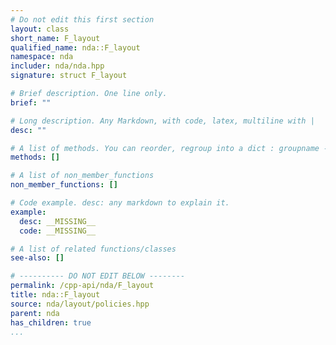 ```yaml
---
# Do not edit this first section
layout: class
short_name: F_layout
qualified_name: nda::F_layout
namespace: nda
includer: nda/nda.hpp
signature: struct F_layout

# Brief description. One line only.
brief: ""

# Long description. Any Markdown, with code, latex, multiline with |
desc: ""

# A list of methods. You can reorder, regroup into a dict : groupname -> list
methods: []

# A list of non_member_functions
non_member_functions: []

# Code example. desc: any markdown to explain it.
example:
  desc: __MISSING__
  code: __MISSING__

# A list of related functions/classes
see-also: []

# ---------- DO NOT EDIT BELOW --------
permalink: /cpp-api/nda/F_layout
title: nda::F_layout
source: nda/layout/policies.hpp
parent: nda
has_children: true
...
```



